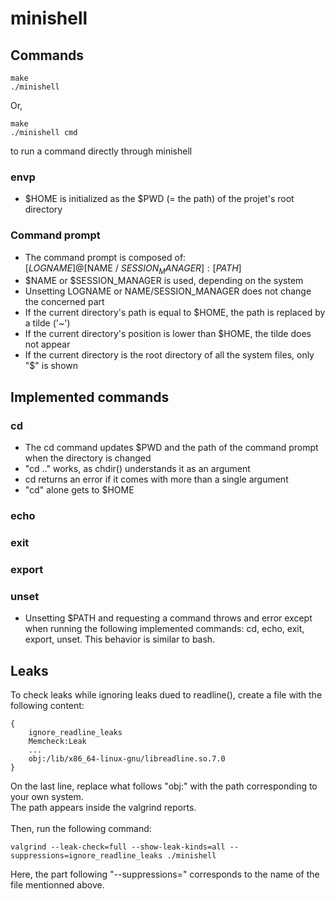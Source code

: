 # minishell

## Commands
```
make
./minishell
```

Or,
```
make
./minishell cmd
```
to run a command directly through minishell

### envp
* $HOME is initialized as the $PWD (= the path) of the projet's root directory

### Command prompt
* The command prompt is composed of:<br />
[$LOGNAME]@[$NAME / $SESSION_MANAGER]:[PATH]$
* $NAME or $SESSION_MANAGER is used, depending on the system
* Unsetting LOGNAME or NAME/SESSION_MANAGER does not change the concerned part
* If the current directory's path is equal to $HOME, the path is replaced by a tilde ('~')
* If the current directory's position is lower than $HOME, the tilde does not appear
* If the current directory is the root directory of all the system files, only "\$" is shown

## Implemented commands

### cd
* The cd command updates $PWD and the path of the command prompt when the directory is changed
* "cd .." works, as chdir() understands it as an argument
* cd returns an error if it comes with more than a single argument
* "cd" alone gets to $HOME

### echo

### exit

### export

### unset
* Unsetting $PATH and requesting a command throws and error except when running the following implemented commands: cd, echo, exit, export, unset. This behavior is similar to bash.

## Leaks

To check leaks while ignoring leaks dued to readline(), create a file with the following content:
```
{
	ignore_readline_leaks
	Memcheck:Leak
	...
	obj:/lib/x86_64-linux-gnu/libreadline.so.7.0
}
```
On the last line, replace what follows "obj:" with the path corresponding to your own system.<br />
The path appears inside the valgrind reports.<br />
<br />
Then, run the following command:
```
valgrind --leak-check=full --show-leak-kinds=all --suppressions=ignore_readline_leaks ./minishell
```
Here, the part following "--suppressions=" corresponds to the name of the file mentionned above.
